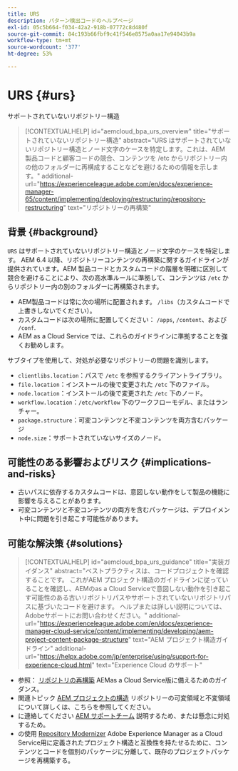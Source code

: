 ```yaml
---
title: URS
description: パターン検出コードのヘルプページ
exl-id: 05c5b664-f034-42a2-918b-07772c8d480f
source-git-commit: 84c193b66fbf9c41f546e8575a0aa17e94043b9a
workflow-type: tm+mt
source-wordcount: '377'
ht-degree: 53%

---
```


# URS {#urs}

サポートされていないリポジトリー構造

>[!CONTEXTUALHELP]
>id="aemcloud_bpa_urs_overview"
>title="サポートされていないリポジトリー構造"
>abstract="URS はサポートされていないリポジトリー構造とノード文字のケースを特定します。これは、AEM 製品コードと顧客コードの競合、コンテンツを /etc からリポジトリー内の他のフォルダーに再構成することなどを避けるための情報を示します。"
>additional-url="https://experienceleague.adobe.com/en/docs/experience-manager-65/content/implementing/deploying/restructuring/repository-restructuring" text="リポジトリーの再構築"

## 背景 {#background}

`URS`  はサポートされていないリポジトリー構造とノード文字のケースを特定します。 AEM 6.4 以降、リポジトリーコンテンツの再構築に関するガイドラインが提供されています。AEM 製品コードとカスタムコードの階層を明確に区別して競合を避けることにより、次の高水準ルールに準拠して、コンテンツは `/etc` からリポジトリー内の別のフォルダーに再構築されます。

* AEM製品コードは常に次の場所に配置されます。 `/libs`（カスタムコードで上書きしないでください）。
* カスタムコードは次の場所に配置してください： `/apps`, `/content`、および `/conf`.
* AEM as a Cloud Service では、これらのガイドラインに準拠することを強くお勧めします。

サブタイプを使用して、対処が必要なリポジトリーの問題を識別します。

* `clientlibs.location`：パスで `/etc` を参照するクライアントライブラリ。
* `file.location`：インストールの後で変更された `/etc` 下のファイル。
* `node.location`：インストールの後で変更された `/etc` 下のノード。
* `workflow.location`：`/etc/workflow` 下のワークフローモデル、またはランチャー。
* `package.structure`：可変コンテンツと不変コンテンツを両方含むパッケージ
* `node.size`：サポートされていないサイズのノード。

## 可能性のある影響およびリスク {#implications-and-risks}

* 古いパスに依存するカスタムコードは、意図しない動作をして製品の機能に影響を与えることがあります。
* 可変コンテンツと不変コンテンツの両方を含むパッケージは、デプロイメント中に問題を引き起こす可能性があります。

## 可能な解決策 {#solutions}

>[!CONTEXTUALHELP]
>id="aemcloud_bpa_urs_guidance"
>title="実装ガイダンス"
>abstract="ベストプラクティスは、コードプロジェクトを確認することです。 これがAEM プロジェクト構造のガイドラインに従っていることを確認し、AEMのas a Cloud Serviceで意図しない動作を引き起こす可能性のある古いリポジトリパスやサポートされていないリポジトリパスに基づいたコードを避けます。 ヘルプまたは詳しい説明については、Adobeサポートにお問い合わせください。"
>additional-url="https://experienceleague.adobe.com/en/docs/experience-manager-cloud-service/content/implementing/developing/aem-project-content-package-structure" text="AEM プロジェクト構造ガイドライン"
>additional-url="https://helpx.adobe.com/jp/enterprise/using/support-for-experience-cloud.html" text="Experience Cloud のサポート"

* 参照： [リポジトリの再構築](https://experienceleague.adobe.com/en/docs/experience-manager-65/content/implementing/deploying/restructuring/repository-restructuring) AEMas a Cloud Service版に備えるためのガイダンス。
* 関連トピック [AEM プロジェクトの構造](https://experienceleague.adobe.com/en/docs/experience-manager-cloud-service/content/implementing/developing/aem-project-content-package-structure) リポジトリーの可変領域と不変領域について詳しくは、こちらを参照してください。
* に連絡してください [AEM サポートチーム](https://helpx.adobe.com/jp/enterprise/using/support-for-experience-cloud.html) 説明するため、または懸念に対処するため。
* の使用 [Repository Modernizer](https://experienceleague.adobe.com/en/docs/experience-manager-cloud-service/content/migration-journey/refactoring-tools/repo-modernizer#refactoring-tools) Adobe Experience Manager as a Cloud Service用に定義されたプロジェクト構造と互換性を持たせるために、コンテンツとコードを個別のパッケージに分離して、既存のプロジェクトパッケージを再構築する。
